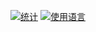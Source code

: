 [![统计](https://github-readme-stats.vercel.app/api?username=yunfeit)](https://github.com/yunfeit/github-readme-stats)
[![使用语言](https://github-readme-stats.vercel.app/api/top-langs/?username=yunfeit)](https://github.com/yunfeit/github-readme-stats)

